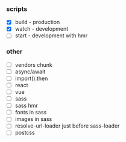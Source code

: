 ### scripts

- [x] build - production
- [x] watch - development
- [ ] start - development with hmr

### other

- [ ] vendors chunk
- [ ] async/await
- [ ] import().then
- [ ] react
- [ ] vue
- [ ] sass
- [ ] sass hmr
- [ ] fonts in sass
- [ ] images in sass
- [ ] resolve-url-loader just before sass-loader
- [ ] postcss
